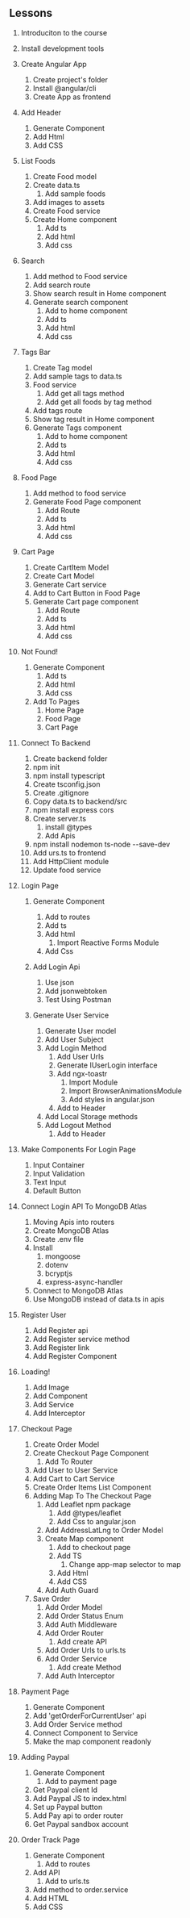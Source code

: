 ##  Lessons
1. Introduciton to the course
2. Install development tools
3. Create Angular App
   1. Create project's folder
   2. Install @angular/cli
   3. Create App as frontend

4. Add Header
   1. Generate Component
   2. Add Html
   3. Add CSS

5. List Foods
    1. Create Food model
    2. Create data.ts
       1. Add sample foods
    3. Add images to assets
    4. Create Food service
    5. Create Home component
       1. Add ts
       2. Add html
       3. Add css

6. Search
   1. Add method to Food service
   2. Add search route
   3. Show search result in Home component
   4. Generate search component
      1. Add to home component
      2. Add ts
      3. Add html
      4. Add css
   
7. Tags Bar
   1. Create Tag model
   2. Add sample tags to data.ts
   3. Food service
      1. Add get all tags method
      2. Add get all foods by tag method
   4. Add tags route
   5. Show tag result in Home component
   6. Generate Tags component
      1. Add to home component
      2. Add ts
      3. Add html
      4. Add css

8. Food Page
   1. Add method to food service
   2. Generate Food Page component
      1. Add Route
      2. Add ts
      3. Add html
      4. Add css

9. Cart Page
   1. Create CartItem Model
   2. Create Cart Model
   3. Generate Cart service
   4. Add to Cart Button in Food Page
   5. Generate Cart page component
      1. Add Route
      2. Add ts
      3. Add html
      4. Add css

10. Not Found!
    1. Generate Component
       1. Add ts
       2. Add html
       3. Add css
    2. Add To Pages
       1. Home Page
       2. Food Page
       3. Cart Page

11. Connect To Backend
    1.  Create backend folder
    2.  npm init
    3.  npm install typescript
    4.  Create tsconfig.json
    5.  Create .gitignore
    6.  Copy data.ts to backend/src
    7.  npm install express cors
    8.  Create server.ts
        1. install @types
        2. Add Apis
    9.  npm install nodemon ts-node --save-dev
    10. Add urs.ts to frontend
    11. Add HttpClient module
    12. Update food service

12. Login Page
    1.  Generate Component
        1.  Add to routes
        2.  Add ts 
        3.  Add html
            1.  Import Reactive Forms Module
        4.  Add Css
    2.  Add Login Api
        1.  Use json
        2.  Add jsonwebtoken
        3.  Test Using Postman
    
    3.  Generate User Service
        1.  Generate User model
        2.  Add User Subject
        3.  Add Login Method   
            1.  Add User Urls
            2.  Generate IUserLogin interface
            3.  Add ngx-toastr
                1.  Import Module
                2.  Import BrowserAnimationsModule
                3.  Add styles in angular.json
            4.  Add to Header
        1. Add Local Storage methods
        2. Add Logout Method
           1. Add to Header


13. Make Components For Login Page
    1. Input Container
    2. Input Validation
    3. Text Input
    4. Default Button

14. Connect Login API To MongoDB Atlas
    1. Moving Apis into routers
    2. Create MongoDB Atlas
    3. Create .env file
    4. Install
       1. mongoose
       2. dotenv
       3. bcryptjs
       4. express-async-handler
    5. Connect to MongoDB Atlas
    6. Use MongoDB instead of data.ts in apis


15. Register User
    1.  Add Register api
    2.  Add Register service method
    3.  Add Register link 
    4.  Add Register Component


16. Loading!
    1.  Add Image 
    2.  Add Component
    3.  Add Service
    4.  Add Interceptor




17. Checkout Page
    1.  Create Order Model
    2.  Create Checkout Page Component
        1.  Add To Router   
    3.  Add User to User Service 
    4.  Add Cart to Cart Service 
    5.  Create Order Items List Component
    6.  Adding Map To The Checkout Page
        1.  Add Leaflet npm package
            1.  Add @types/leaflet
            2.  Add Css to angular.json
        2.  Add AddressLatLng to Order Model
        3.  Create Map component
            1.  Add to checkout page
            2.  Add TS
                1.  Change app-map selector to map
            3.  Add Html
            4.  Add CSS
        4.  Add Auth Guard
    7.  Save Order
        1. Add Order Model
        2. Add Order Status Enum
        3. Add Auth Middleware
        4. Add Order Router
           1. Add create API
        5. Add Order Urls to urls.ts
        7. Add Order Service
           1. Add create Method
        8. Add Auth Interceptor

18. Payment Page
    1. Generate Component
    2. Add 'getOrderForCurrentUser' api 
    3. Add Order Service method
    4. Connect Component to Service
    5. Make the map component readonly

19. Adding Paypal
    1. Generate Component
       1. Add to payment page
    2. Get Paypal client Id
    3. Add Paypal JS to index.html
    4. Set up Paypal button
    5. Add Pay api to order router   
    6. Get Paypal sandbox account

20. Order Track Page
    1.  Generate Component
        1.  Add to routes
    2.  Add API
        1.  Add to urls.ts
    3.  Add method to order.service
    4.  Add HTML
    5.  Add CSS